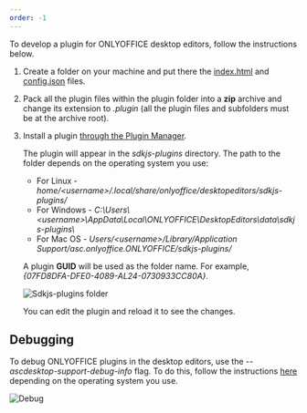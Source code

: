 ```yaml
---
order: -1
---
```


To develop a plugin for ONLYOFFICE desktop editors, follow the instructions below.

1. Create a folder on your machine and put there the [index.html](../../../Usage%20API/index.html/index.md) and [config.json](../../../Usage%20API/Config/index.md) files.

2. Pack all the plugin files within the plugin folder into a **zip** archive and change its extension to *.plugin* (all the plugin files and subfolders must be at the archive root).

3. Install a plugin [through the Plugin Manager](../../Adding%20plugins/ONLYOFFICE%20Desktop%20Editors/index.md#adding-plugins-through-the-plugin-manager).

   The plugin will appear in the *sdkjs-plugins* directory. The path to the folder depends on the operating system you use:

   - For Linux - *home/\<username>/.local/share/onlyoffice/desktopeditors/sdkjs-plugins/*
   - For Windows - *C:\Users\\\<username>\AppData\Local\ONLYOFFICE\DesktopEditors\data\sdkjs-plugins\\*
   - For Mac OS - *Users/\<username>/Library/Application Support/asc.onlyoffice.ONLYOFFICE/sdkjs-plugins/*

   A plugin **GUID** will be used as the folder name. For example, *{07FD8DFA-DFE0-4089-AL24-0730933CC80A}*.

   ![Sdkjs-plugins folder](/assets/images/plugins/sdkjs-plugins-folder.png)

   You can edit the plugin and reload it to see the changes.

## Debugging

To debug ONLYOFFICE plugins in the desktop editors, use the *--ascdesktop-support-debug-info* flag. To do this, follow the instructions [here](../../../../Desktop%20Editors/Usage%20API/Debugging/index.md) depending on the operating system you use.

![Debug](/assets/images/desktop/debugging.png)
